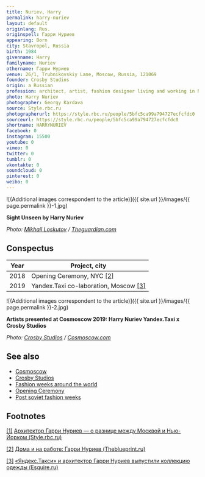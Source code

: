 ```yaml
---
title: Nuriev, Harry
permalink: harry-nuriev
layout: default
originlang: Rus.
originspell: Гарри Нуриев
appearing: Born
city: Stavropol, Russia
birth: 1984
givenname: Harry
familyname: Nuriev
othername: Гарри Нуриев
venue: 26/1, Trubnikovskiy Lane, Moscow, Russia, 121069
founder: Сrosby Studios
origin: a Russian
profession: architect, artist, fashion designer living and working in NYC and Moscow
photo: Harry Nuriev
photographer: Georgy Kardava
source: Style.rbc.ru
photographerurl: https://style.rbc.ru/people/5bfc5ca99a794727ecfcfdc0
sourceurl: https://style.rbc.ru/people/5bfc5ca99a794727ecfcfdc0
shortname: HARRYNURIEV
facebook: 0
instagram: 15500
youtube: 0
vimeo: 0
twitter: 0
tumblr: 0
vkontakte: 0
soundcloud: 0
pinterest: 0
weibo: 0
---
```


<!---
To edit top block see
icon "Meta Data"
on right menu
Full edit instructions
indexmod.gq/edit
-->

![(Additional images correspondent to the article)]({{ site.url }}/images/{{ page.permalink }}-1.jpg)

**Sight Unseen by Harry Nuriev**

*Photo: [Mikhail Loskutov](https://www.theguardian.com/lifeandstyle/2019/apr/10/harry-nuriev-russian-architect-fantasy-office-furniture-designer) / [Theguardian.com](https://www.theguardian.com/lifeandstyle/2019/apr/10/harry-nuriev-russian-architect-fantasy-office-furniture-designer)*

## Сonspectus

|Year|Project, city|
|-|-|
|2018|Opening Ceremony, NYC <span id="a2">[\[2\]](#f2)</span>|
|2019|Yandex.Taxi co-laboration, Moscow <span id="a3">[\[3\]](#f3)</span>|


![(Additional images correspondent to the article)]({{ site.url }}/images/{{ page.permalink }}-2.jpg)

**Artists presented at Cosmoscow 2019: Harry Nuriev Yandex.Taxi x Crosby Studios**

*Photo: [Crosby Studios](https://www.cosmoscow.com/en/galleries/gallery-311/) / [Cosmoscow.com](https://www.cosmoscow.com/en/galleries/gallery-311/)*

## See also

+ [Cosmoscow]()
+ [Crosby Studios]()
+ [Fashion weeks around the world](fashion-weeks-around-the-world)
+ [Opening Ceremony]()
+ [Post soviet fashion weeks](post-soviet-fashion-weeks)

## Footnotes

[[1]](#a1) <span id="f1"></span> [Архитектор Гарри Нуриев — о разнице между Москвой и Нью-Йорком (Style.rbc.ru)](https://style.rbc.ru/people/5bfc5ca99a794727ecfcfdc0)

[[2]](#a2) <span id="f2"></span> [Дома и на работе: Гарри Нуриев (Theblueprint.ru)](https://theblueprint.ru/culture/harry-nuriev-crosby-studios)

[[3]](#a3) <span id="f3"></span> [«Яндекс.Такси» и архитектор Гарри Нуриев выпустили коллекцию одежды (Esquire.ru)](https://esquire.ru/style-and-grooming/122372-yandekstaksi-i-arhitektor-garri-nuriev-vypustili-kollekciyu-odezhdy/)
